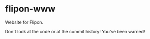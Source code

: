 # flipon-www

Website for Flipon.

Don't look at the code or at the commit history! You've been warned!
